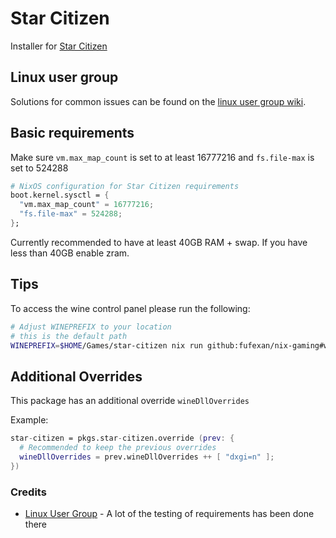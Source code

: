 # Star Citizen

Installer for [Star Citizen](https://robertsspaceindustries.com/)

## Linux user group

Solutions for common issues can be found on the [linux user group wiki](https://starcitizen-lug.github.io).

## Basic requirements

Make sure `vm.max_map_count` is set to at least 16777216 and `fs.file-max` is set to 524288

```nix
# NixOS configuration for Star Citizen requirements
boot.kernel.sysctl = {
  "vm.max_map_count" = 16777216;
  "fs.file-max" = 524288;
};
```

Currently recommended to have at least 40GB RAM + swap. If you have less than 40GB enable zram.

## Tips

To access the wine control panel please run the following:

```bash
# Adjust WINEPREFIX to your location
# this is the default path
WINEPREFIX=$HOME/Games/star-citizen nix run github:fufexan/nix-gaming#wine-ge -- control
```

## Additional Overrides

This package has an additional override `wineDllOverrides`

Example:

```nix
star-citizen = pkgs.star-citizen.override (prev: {
  # Recommended to keep the previous overrides
  wineDllOverrides = prev.wineDllOverrides ++ [ "dxgi=n" ];
})
```

### Credits

* [Linux User Group](https://starcitizen-lug.github.io) - A lot of the testing of requirements has been done there
